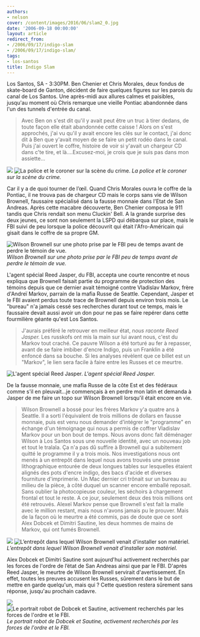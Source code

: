 ```yaml
---
authors:
- nelson
cover: /content/images/2016/06/slam2_0.jpg
date: '2006-09-18 00:00:00'
layout: article
redirect_from:
- /2006/09/17/indigo-slam
- /2006/09/17/indigo-slam/
tags:
- los-santos
title: Indigo Slam
---
```



Los Santos, SA - 3:30PM. Ben Chenier et Chris Morales, deux fondus de skate-board de Ganton, décident de faire quelques figures sur les parois du canal de Los Santos. Une après-midi aux allures calmes et paisibles, jusqu'au moment où Chris remarque une vieille Pontiac abandonnée dans l'un des tunnels d'entrée du canal.

> Avec Ben on s'est dit qu'il y avait peut être un truc à tirer dedans, de toute façon elle était abandonnée cette caisse ! Alors on s'est approchés, j'ai vu qu'il y avait encore les clés sur le contact, j'ai donc dit à Ben que y'avait moyen de se faire un petit rodéo dans le canal. Puis j'ai ouvert le coffre, histoire de voir si y'avait un chargeur CD dans c'te tire, et là....Excusez-moi, je crois que je suis pas dans mon assiette...

![](/content/images/2005/01/slam.jpg)
![La police et le coroner sur la scène du crime.](/content/images/2005/01/slam2.jpg)
_La police et le coroner sur la scène du crime._

Car il y a de quoi tourner de l’œil. Quand Chris Morales ouvra le coffre de la Pontiac, il ne trouva pas de chargeur CD mais le corps sans vie de Wilson Brownell, faussaire spécialisé dans la fausse monnaie dans l'Etat de San Andreas. Après cette macabre découverte, Ben Chenier composa le 911 tandis que Chris rendait son menu Cluckin' Bell. A la grande surprise des deux jeunes, ce sont non seulement la LSPD qui débarqua sur place, mais le FBI suivi de peu lorsque la police découvrit qui était l'Afro-Américain qui gisait dans le coffre de sa propre GM.

![Wilson Brownell sur une photo prise par le FBI peu de temps avant de perdre le témoin de vue.](/content/images/2005/01/slam3.jpg)
_Wilson Brownell sur une photo prise par le FBI peu de temps avant de perdre le témoin de vue._

L'agent spécial Reed Jasper, du FBI, accepta une courte rencontre et nous expliqua que Brownell faisait partie du programme de protection des témoins depuis que ce dernier avait témoigné contre Vladislav Markov, frère d'Andreï Markov, parrain de la mafia Russe de Seattle. Cependant, Jasper et le FBI avaient perdus toute trace de Brownell depuis environ trois mois. Le "bureau" n'a jamais cessé ses recherches durant tout ce temps, mais le faussaire devait aussi avoir un don pour ne pas se faire repérer dans cette fourmilière géante qu'est Los Santos.

> J'aurais préféré le retrouver en meilleur état, _nous raconte Reed Jasper._ Les russkofs ont mis la main sur lui avant nous, c'est du Markov tout craché. Ce pauvre Wilson a été torturé au fer à repasser, avant de se faire imbiber d'encre Indigo, puis un Franklin a été enfoncé dans sa bouche. Si les analyses révèlent que ce billet est un "Markov", le lien sera facile à faire entre les Russes et ce meurtre.

![L'agent spécial Reed Jasper.](/content/images/2005/01/slam4.jpg)
_L'agent spécial Reed Jasper._

De la fausse monnaie, une mafia Russe de la côte Est et des fédéraux comme s'il en pleuvait...je commençais à en perdre mon latin et demanda à Jasper de me faire un topo sur Wilson Brownell lorsqu'il était encore en vie.

> Wilson Brownell a bossé pour les frères Markov y'a quatre ans à Seattle. Il a sorti l'équivalent de trois millions de dollars en fausse monnaie, puis est venu nous demander d’intégrer le "programme" en échange d'un témoignage qui nous a permis de coffrer Vladislav Markov pour un bon bout de temps. Nous avons donc fait déménager Wilson à Los Santos sous une nouvelle identité, avec un nouveau job et tout le tralala. Ça n'a pas dû suffire à Brownell qui a subitement quitté le programme il y a trois mois. Nos investigations nous ont menés à un entrepôt dans lequel nous avons trouvés une presse lithographique entourée de deux longues tables sur lesquelles étaient alignés des pots d'encre indigo, des bacs d'acide et diverses fourniture d'imprimerie. Un Mac dernier cri trônait sur un bureau au milieu de la pièce, à côté duquel un scanner encore emballé reposait. Sans oublier la photocopieuse couleur, les séchoirs à chargement frontal et tout le reste. A ce jour, seulement deux des trois millions ont été retrouvés. Alexeï Markov pense que Brownell s'est fait la malle avec le million restant, mais nous n'avons jamais pu le prouver. Mais de la façon où le meurtre a été commis, pas de doute que ce sont Alex Dobcek et Dimitri Sautine, les deux hommes de mains de Markov, qui ont fumés Brownell.

![](/content/images/2005/01/slam5.jpg)
![L’entrepôt dans lequel Wilson Brownell venait d'installer son matériel.](/content/images/2005/01/slam6.jpg)
_L’entrepôt dans lequel Wilson Brownell venait d'installer son matériel._

Alex Dobcek et Dimitri Sautine sont aujourd'hui activement recherchés par les forces de l'ordre de l’état de San Andreas ainsi que par le FBI. D'après Reed Jasper, le meurtre de Wilson Brownell servirait d'avertissement. En effet, toutes les preuves accusent les Russes, sûrement dans le but de mettre en garde quelqu'un, mais qui ? Cette question restera sûrement sans réponse, jusqu'au prochain cadavre.

![](/content/images/2005/01/dobcek.jpg)
![Le portrait robot de Dobcek et Sautine, activement recherchés par les forces de l'ordre et le FBI.](/content/images/2005/01/sautine.jpg)
_Le portrait robot de Dobcek et Sautine, activement recherchés par les forces de l'ordre et le FBI._
